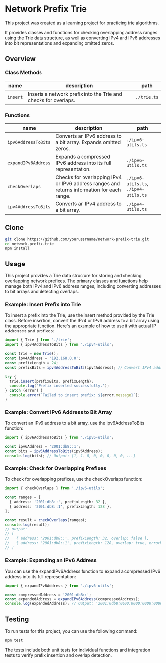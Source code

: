 # Network Prefix Trie
This project was created as a learning project for practicing trie algorithms.

It provides classes and functions for checking overlapping address ranges using the Trie data structure, as well as converting IPv4 and IPv6 addresses into bit representations and expanding omitted zeros.

## Overview
### Class Methods
| name | description                                  | path      |
| -------- | ----------------------------------- | ----------- |
| `insert` | Inserts a network prefix into the Trie and checks for overlaps. | `./trie.ts` |

### Functions
| name                 | description                                       | path                                |
| ------------------- | ---------------------------------------- | ------------------------------------- |
| `ipv6AddressToBits` | Converts an IPv6 address to a bit array. Expands omitted zeros.     | `./ipv6-utils.ts`                     |
| `expandIPv6Address` | Expands a compressed IPv6 address into its full representation.               | `./ipv6-utils.ts`                     |
| `checkOverlaps`     | Checks for overlapping IPv4 or IPv6 address ranges and returns information for each range. | `./ipv6-utils.ts`, `./ipv4-utils.ts`  |
| `ipv4AddressToBits` | Converts an IPv4 address to a bit array.                    | `./ipv4-utils.ts`                     |

## Clone
```sh
git clone https://github.com/yourusername/network-prefix-trie.git
cd network-prefix-trie
npm install
```

## Usage
This project provides a Trie data structure for storing and checking overlapping network prefixes. The primary classes and functions help manage both IPv4 and IPv6 address ranges, including converting addresses to bit arrays and detecting overlaps.

### Example: Insert Prefix into Trie
To insert a prefix into the Trie, use the insert method provided by the Trie class. Before insertion, convert the IPv4 or IPv6 address to a bit array using the appropriate function. Here's an example of how to use it with actual IP addresses and prefixes:
```typescript
import { Trie } from './trie';
import { ipv4AddressToBits } from './ipv4-utils';

const trie = new Trie();
const ipv4Address = '192.168.0.0';
const prefixLength = 24;
const prefixBits = ipv4AddressToBits(ipv4Address); // Convert IPv4 address to bit array

try {
  trie.insert(prefixBits, prefixLength);
  console.log('Prefix inserted successfully.');
} catch (error) {
  console.error(`Failed to insert prefix: ${error.message}`);
}
```

### Example: Convert IPv6 Address to Bit Array
To convert an IPv6 address to a bit array, use the ipv6AddressToBits function:

```typescript
import { ipv6AddressToBits } from './ipv6-utils';

const ipv6Address = '2001:db8::1';
const bits = ipv6AddressToBits(ipv6Address);
console.log(bits); // Output: [1, 1, 0, 0, 0, 0, 0, 0, ...]
```

### Example: Check for Overlapping Prefixes
To check for overlapping prefixes, use the checkOverlaps function:

```typescript
import { checkOverlaps } from './ipv6-utils';

const ranges = [
  { address: '2001:db8::', prefixLength: 32 },
  { address: '2001:db8::1', prefixLength: 128 },
];

const result = checkOverlaps(ranges);
console.log(result);
// Output:
// [
//   { address: '2001:db8::', prefixLength: 32, overlap: false },
//   { address: '2001:db8::1', prefixLength: 128, overlap: true, errorMessage: { type: 'Error', message: 'Overlap detected' } }
// ]
```
### Example: Expanding an IPv6 Address

You can use the expandIPv6Address function to expand a compressed IPv6 address into its full representation:
```typescript
import { expandIPv6Address } from './ipv6-utils';

const compressedAddress = '2001:db8::';
const expandedAddress = expandIPv6Address(compressedAddress);
console.log(expandedAddress); // Output: '2001:0db8:0000:0000:0000:0000:0000:0000'
```

## Testing

To run tests for this project, you can use the following command:
```sh
npm test
```
The tests include both unit tests for individual functions and integration tests to verify prefix insertion and overlap detection.
